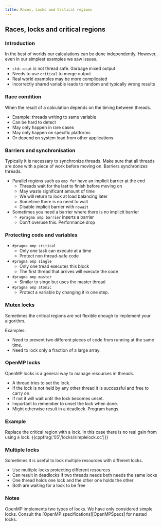 ```yaml
---
title: Races, Locks and Critical regions
---
```


## Races, locks and critical regions


### Introduction

In the best of worlds our calculations can be done independently. 
However, even in our simplest examples we saw issues.

* `std::cout` is not thread safe. Garbage mixed output
* Needs to use `critical` to merge output
* Real world examples may be more complicated
* Incorrectly shared variable leads to random and typically wrong results

### Race condition

When the result of a calculation depends on the timing between threads. 

* Example: threads writing to same variable
* Can be hard to detect
* May only happen in rare cases
* May only happen on specific platforms
* Or depend on system load from other applications

### Barriers and synchronisation

Typically it is necessary to synchronize threads. Make sure that all threads are 
done with a piece of work before moving on. Barriers synchronizes threads.

* Parallel regions such as `omp for` have an implicit barrier at the end
    - Threads wait for the last to finish before moving on
    - May waste significant amount of time
    - We will return to look at load balancing later
    - Sometime there is no need to wait
    - Disable implicit barrier with `nowait`
* Sometimes you need a barrier where there is no implicit barrier
    - `#pragma omp barrier` inserts a barrier
    - Don't overuse this. Performance drop

### Protecting code and variables

* `#pragma omp critical`
    - Only one task can execute at a time
    - Protect non thread-safe code
* `#pragma omp single`
    - Only one tread executes this block
    - The first thread that arrives will execute the code
* `#pragma omp master`
    - Similar to singe but uses the master thread
* `#pragma omp atomic`
    - Protect a variable by changing it in one step.

### Mutex locks

Sometimes the critical regions are not flexible enough to implement your algorithm.

Examples:

* Need to prevent two different pieces of code from running at the same time. 
* Need to lock only a fraction of a large array.

### OpenMP locks
 
OpenMP locks is a general way to manage resources in threads. 

* A thread tries to set the lock. 
* If the lock is not held by any other thread it is successful and free to carry on. 
* If not it will wait until the lock becomes unset. 
* Important to remember to unset the lock when done.
* Might otherwise result in a deadlock. Program hangs. 

### Example

Replace the critical region with a lock. 
In this case there is no real gain from using a lock.
{{cppfrag('05','locks/simplelock.cc')}} 

### Multiple locks

Sometimes it is useful to lock multiple resources with different locks.

* Use multiple locks protecting different resources
* Can result in deadlocks if two threads needs both needs the same locks
* One thread holds one lock and the other one holds the other
* Both are waiting for a lock to be free


### Notes 

OpenMP implements two types of locks. We have only considered simple locks. 
Consult the [OpenMP specifications][OpenMPSpecs] for nested locks.
